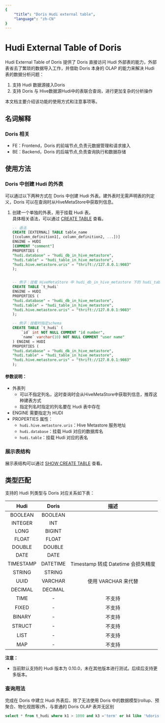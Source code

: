 ```yaml
---
{
    "title": "Doris Hudi external table",
    "language": "zh-CN"
}
---
```


<!-- 
Licensed to the Apache Software Foundation (ASF) under one
or more contributor license agreements.  See the NOTICE file
distributed with this work for additional information
regarding copyright ownership.  The ASF licenses this file
to you under the Apache License, Version 2.0 (the
"License"); you may not use this file except in compliance
with the License.  You may obtain a copy of the License at

  http://www.apache.org/licenses/LICENSE-2.0

Unless required by applicable law or agreed to in writing,
software distributed under the License is distributed on an
"AS IS" BASIS, WITHOUT WARRANTIES OR CONDITIONS OF ANY
KIND, either express or implied.  See the License for the
specific language governing permissions and limitations
under the License.
-->

# Hudi External Table of Doris

Hudi External Table of Doris 提供了 Doris 直接访问 Hudi 外部表的能力，外部表省去了繁琐的数据导入工作，并借助 Doris 本身的 OLAP 的能力来解决 Hudi 表的数据分析问题：

1. 支持 Hudi 数据源接入Doris
2. 支持 Doris 与 Hive数据源Hudi中的表联合查询，进行更加复杂的分析操作

本文档主要介绍该功能的使用方式和注意事项等。

## 名词解释

### Doris 相关

* FE：Frontend，Doris 的前端节点,负责元数据管理和请求接入
* BE：Backend，Doris 的后端节点,负责查询执行和数据存储

## 使用方法

### Doris 中创建 Hudi 的外表

可以通过以下两种方式在 Doris 中创建 Hudi 外表。建外表时无需声明表的列定义，Doris 可以在查询时从HiveMetaStore中获取列信息。

1. 创建一个单独的外表，用于挂载 Hudi 表。  
   具体相关语法，可以通过 [CREATE TABLE](../../sql-manual/sql-reference/Data-Definition-Statements/Create/CREATE-TABLE.md) 查看。

    ```sql
    -- 语法
    CREATE [EXTERNAL] TABLE table_name
    [(column_definition1[, column_definition2, ...])]
    ENGINE = HUDI
    [COMMENT "comment"]
    PROPERTIES (
    "hudi.database" = "hudi_db_in_hive_metastore",
    "hudi.table" = "hudi_table_in_hive_metastore",
    "hudi.hive.metastore.uris" = "thrift://127.0.0.1:9083"
    );


    -- 例子：挂载 HiveMetaStore 中 hudi_db_in_hive_metastore 下的 hudi_table_in_hive_metastore，挂载时不指定schema。
    CREATE TABLE `t_hudi` 
    ENGINE = HUDI
    PROPERTIES (
    "hudi.database" = "hudi_db_in_hive_metastore",
    "hudi.table" = "hudi_table_in_hive_metastore",
    "hudi.hive.metastore.uris" = "thrift://127.0.0.1:9083"
    );

    -- 例子：挂载时指定schema
    CREATE TABLE `t_hudi` (
        `id` int NOT NULL COMMENT "id number",
        `name` varchar(10) NOT NULL COMMENT "user name"
    ) ENGINE = HUDI
    PROPERTIES (
    "hudi.database" = "hudi_db_in_hive_metastore",
    "hudi.table" = "hudi_table_in_hive_metastore",
    "hudi.hive.metastore.uris" = "thrift://127.0.0.1:9083"
    );
    ```


#### 参数说明：

- 外表列
    - 可以不指定列名，这时查询时会从HiveMetaStore中获取列信息，推荐这种建表方式
    - 指定列名时指定的列名要在 Hudi 表中存在
- ENGINE 需要指定为 HUDI
- PROPERTIES 属性：
    - `hudi.hive.metastore.uris`：Hive Metastore 服务地址
    - `hudi.database`：挂载 Hudi 对应的数据库名
    - `hudi.table`：挂载 Hudi 对应的表名

### 展示表结构

展示表结构可以通过 [SHOW CREATE TABLE](../../sql-manual/sql-reference/Show-Statements/SHOW-CREATE-TABLE.md) 查看。

## 类型匹配

支持的 Hudi 列类型与 Doris 对应关系如下表：

|  Hudi  | Doris  |             描述              |
| :------: | :----: | :-------------------------------: |
|   BOOLEAN  | BOOLEAN  |                         |
|   INTEGER   |  INT  |                       |
|   LONG | BIGINT |              |
|   FLOAT   | FLOAT |  |
|   DOUBLE  | DOUBLE |  |
|   DATE  | DATE |  |
|   TIMESTAMP   |  DATETIME  | Timestamp 转成 Datetime 会损失精度 |
|   STRING   |  STRING  |                                   |
|   UUID  | VARCHAR | 使用 VARCHAR 来代替 | 
|   DECIMAL  | DECIMAL |  |
|   TIME  | - | 不支持 |
|   FIXED  | - | 不支持 |
|   BINARY  | - | 不支持 |
|   STRUCT  | - | 不支持 |
|   LIST  | - | 不支持 |
|   MAP  | - | 不支持 |

**注意：**
- 当前默认支持的 Hudi 版本为 0.10.0，未在其他版本进行测试。后续后支持更多版本。

### 查询用法

完成在 Doris 中建立 Hudi 外表后，除了无法使用 Doris 中的数据模型(rollup、预聚合、物化视图等)外，与普通的 Doris OLAP 表并无区别

```sql
select * from t_hudi where k1 > 1000 and k3 ='term' or k4 like '%doris';
```
